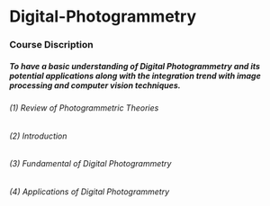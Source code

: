 # Digital-Photogrammetry
  
  
### Course Discription  
##### To have a basic understanding of Digital Photogrammetry and its potential applications along with the integration trend with image processing and computer vision techniques. 

###### (1) Review of Photogrammetric Theories  
###### (2) Introduction   
###### (3) Fundamental of Digital Photogrammetry  
###### (4) Applications of Digital Photogrammetry  
 
